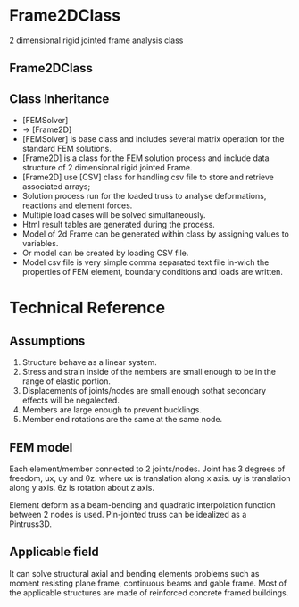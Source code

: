 # Frame2DClass
2 dimensional rigid jointed frame analysis class

## Frame2DClass
 
 ## Class Inheritance
 * [FEMSolver]
 *  -> [Frame2D]
 * [FEMSolver] is base class and includes several matrix operation for the standard FEM solutions.
 * [Frame2D] is a class for the FEM solution process and include data structure of 2 dimensional rigid jointed Frame.
 * [Frame2D] use [CSV] class for handling csv file to store and retrieve associated arrays;
 * Solution process run for the loaded truss to analyse deformations, reactions and element forces.
 * Multiple load cases will be solved simultaneously.
 * Html result tables are generated during the process.
 * Model of 2d Frame can be generated within class by assigning values to variables.
 * Or model can be created by loading CSV file.
 * Model csv file is very simple comma separated text file in-wich the properties of FEM element, boundary conditions and loads are written.

# Technical Reference

## Assumptions

1. Structure behave as a linear system.
2. Stress and strain inside of the nembers are small enough to be in the range of elastic portion.
3. Displacements of joints/nodes are small enough sothat secondary effects will be negalected.
4. Members are large enough to prevent bucklings.
5. Member end rotations are the same at the same node.

## FEM model

Each element/member connected to 2 joints/nodes.
Joint has 3 degrees of freedom, ux, uy and θz.
where
ux is translation along x axis.
uy is translation along y axis.
θz is rotation about z axis.

Element deform as a beam-bending and quadratic interpolation function between 2 nodes is used.
Pin-jointed truss can be idealized as a Pintruss3D.

## Applicable field
It can solve structural axial and bending elements problems such as moment resisting plane frame, continuous beams and gable frame.
Most of the applicable structures are made of reinforced concrete framed buildings.
